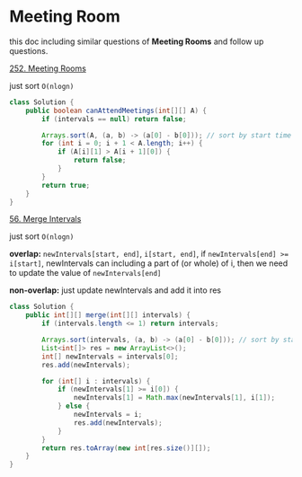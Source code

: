 # Meeting Room

this doc including similar questions of **Meeting Rooms** and follow up questions.

[252. Meeting Rooms](https://leetcode.com/problems/meeting-rooms/)

just sort `O(nlogn)`

```java
class Solution {
    public boolean canAttendMeetings(int[][] A) {
        if (intervals == null) return false;

        Arrays.sort(A, (a, b) -> (a[0] - b[0])); // sort by start time
        for (int i = 0; i + 1 < A.length; i++) {
            if (A[i][1] > A[i + 1][0]) {
                return false;
            }
        }
        return true;
    }
}
```

[56. Merge Intervals](https://leetcode.com/problems/merge-intervals/)

just sort `O(nlogn)`

**overlap:** `newIntervals[start, end]`, `i[start, end]`, if `newIntervals[end] >= i[start]`, newIntervals can including a part of (or whole) of i, then we need to update the value of `newIntervals[end]`

**non-overlap:** just update newIntervals and add it into res

```java
class Solution {
    public int[][] merge(int[][] intervals) {
        if (intervals.length <= 1) return intervals;

        Arrays.sort(intervals, (a, b) -> (a[0] - b[0])); // sort by start in ascending order
        List<int[]> res = new ArrayList<>();
        int[] newIntervals = intervals[0];
        res.add(newIntervals);

        for (int[] i : intervals) {
            if (newIntervals[1] >= i[0]) {
                newIntervals[1] = Math.max(newIntervals[1], i[1]);
            } else {
                newIntervals = i;
                res.add(newIntervals);
            }
        }
        return res.toArray(new int[res.size()][]);
    }
}
```
